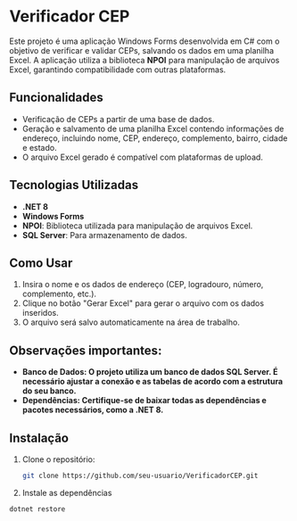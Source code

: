 # Verificador CEP

Este projeto é uma aplicação Windows Forms desenvolvida em C# com o objetivo de verificar e validar CEPs, salvando os dados em uma planilha Excel. A aplicação utiliza a biblioteca **NPOI** para manipulação de arquivos Excel, garantindo compatibilidade com outras plataformas.

## Funcionalidades
- Verificação de CEPs a partir de uma base de dados.
- Geração e salvamento de uma planilha Excel contendo informações de endereço, incluindo nome, CEP, endereço, complemento, bairro, cidade e estado.
- O arquivo Excel gerado é compatível com plataformas de upload.

## Tecnologias Utilizadas
- **.NET 8**
- **Windows Forms**
- **NPOI**: Biblioteca utilizada para manipulação de arquivos Excel.
- **SQL Server**: Para armazenamento de dados.
  
## Como Usar
1. Insira o nome e os dados de endereço (CEP, logradouro, número, complemento, etc.).
2. Clique no botão "Gerar Excel" para gerar o arquivo com os dados inseridos.
3. O arquivo será salvo automaticamente na área de trabalho.

## Observações importantes:
- **Banco de Dados: O projeto utiliza um banco de dados SQL Server. É necessário ajustar a conexão e as tabelas de acordo com a estrutura do seu banco.**
- **Dependências: Certifique-se de baixar todas as dependências e pacotes necessários, como a .NET 8.**

## Instalação
1. Clone o repositório:
   ```bash
   git clone https://github.com/seu-usuario/VerificadorCEP.git
2. Instale as dependências
```bash
dotnet restore 
```

  






   
   
